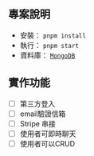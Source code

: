 ## 專案說明

- 安裝： `pnpm install`
- 執行： `pnpm start`
- 資料庫： [`MongoDB`](<https://www.mongodb.com/docs/drivers/node/current/fundamentals/connection/>)

## 實作功能
- [ ] 第三方登入
- [ ] email驗證信箱
- [ ] Stripe 串接
- [ ] 使用者可即時聊天
- [ ] 使用者可以CRUD